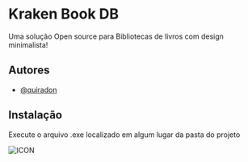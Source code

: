 
# Kraken Book DB

Uma solução Open source para Bibliotecas de livros com design minimalista!

## Autores

- [@quiradon](https://www.github.com/quiradon)

## Instalação

Execute o arquivo .exe localizado em algum lugar da pasta do projeto

![ICON](https://github.com/quiradon/Book-Database-Software/blob/main/icon.png?raw=true)
